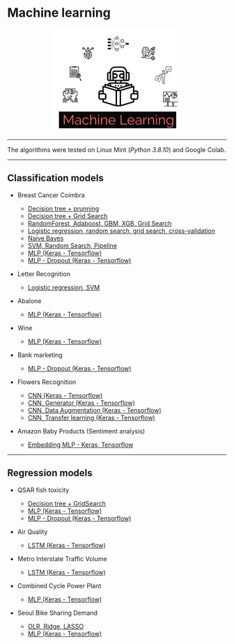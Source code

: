 # Machine learning

<!-- ![Machine learning](https://www.bvm.co.uk/wp-content/uploads/2019/11/machine.jpg) -->

<p align="center">
  <img src="https://github.com/adoc-box/Images/blob/66ac94d8572e0539987c54f2e924016db0e088da/Logo_MachineLearning.png?raw=True" />
</p>

***

The algorithms were tested on Linux Mint (*Python 3.8.10*) and Google Colab.

***

## Classification models

* Breast Cancer Coimbra
	- [Decision tree + prunning](https://github.com/adoc-box/Machine-Learning/blob/0bc7ab67d7f60386cec811e2b58c1dd6b6ae7104/Classification%20(Decision%20tree%20-%20Pruning)%20-%20Breast%20Cancer%20Coimbra.ipynb)
	- [Decision tree + Grid Search](https://github.com/adoc-box/Machine-Learning/blob/0bc7ab67d7f60386cec811e2b58c1dd6b6ae7104/Classification%20(Decision%20tree,%20GridSearch)%20-%20Breast%20Cancer%20Coimbra.ipynb)
	- [RandomForest, Adaboost, GBM, XGB, Grid Search](https://github.com/adoc-box/Machine-Learning/blob/0bc7ab67d7f60386cec811e2b58c1dd6b6ae7104/Classification%20(RandomForest,%20Adaboost,%20GBM,%20XGB,%20GridSearch)%20-%20Breast%20Cancer%20Coimbra.ipynb)
	- [Logistic regression, random search, grid search, cross-validation](https://github.com/adoc-box/Machine-Learning/blob/0bc7ab67d7f60386cec811e2b58c1dd6b6ae7104/Classification%20(Logistic%20regression,%20GridSearch,%20RandomSearch,%20Cross-Validation)%20-%20Breast%20Cancer%20Coimbra.ipynb)
	- [Naive Bayes](https://github.com/adoc-box/Machine-Learning/blob/0bc7ab67d7f60386cec811e2b58c1dd6b6ae7104/Classification%20(Naive%20Bayes)%20-%20Breast%20Cancer%20Coimbra.ipynb)
	- [SVM, Random Search, Pipeline](https://github.com/adoc-box/Machine-Learning/blob/0bc7ab67d7f60386cec811e2b58c1dd6b6ae7104/Classification%20(SVM,%20RandomSearch,%20Pipeline)%20-%20Breast%20Cancer%20Coimbra.ipynb)
	- [MLP (Keras - Tensorflow)](https://github.com/adoc-box/Machine-Learning/blob/0bc7ab67d7f60386cec811e2b58c1dd6b6ae7104/Classification%20(MLP%20-%20keras,%20tensorflow)%20-%20Breast%20Cancer%20Coimbra.ipynb)
	- [MLP - Dropout (Keras - Tensorflow)](https://github.com/adoc-box/Machine-Learning/blob/0bc7ab67d7f60386cec811e2b58c1dd6b6ae7104/Classification%20(MLP,%20dropout%20-%20keras,%20tensorflow)%20-%20Breast%20Cancer%20Coimbra.ipynb)


* Letter Recognition
	- [Logistic regression, SVM](https://github.com/adoc-box/Machine-Learning/blob/0bc7ab67d7f60386cec811e2b58c1dd6b6ae7104/Classification%20(Logistic%20regression,%20SVM)%20-%20Letter%20Recognition.ipynb)


* Abalone
	- [MLP (Keras - Tensorflow)](https://github.com/adoc-box/Machine-Learning/blob/0bc7ab67d7f60386cec811e2b58c1dd6b6ae7104/Classification%20(MLP%20-%20keras,%20tensorflow)%20-%20%20Abalone.ipynb)


* Wine
	- [MLP (Keras - Tensorflow)](https://github.com/adoc-box/Machine-Learning/blob/0bc7ab67d7f60386cec811e2b58c1dd6b6ae7104/Classification%20(MLP%20-%20keras,%20tensorflow)%20-%20Wine.ipynb)


* Bank marketing
	- [MLP - Dropout (Keras - Tensorflow)](https://github.com/adoc-box/Machine-Learning/blob/0bc7ab67d7f60386cec811e2b58c1dd6b6ae7104/Classification%20(MLP,%20dropout%20-%20keras,%20tensorflow)%20-%20Bank%20Marketing.ipynb)


* Flowers Recognition
	- [CNN (Keras - Tensorflow)](https://github.com/adoc-box/Machine-Learning/blob/aed20ccaf084cb8c49cb79829ab8127b415ce5d4/Classification%20(CNN%20-%20keras,%20tensorflow)%20-%20Flowers%20Recognition.ipynb)
	- [CNN, Generator (Keras - Tensorflow)](https://github.com/adoc-box/Machine-Learning/blob/aed20ccaf084cb8c49cb79829ab8127b415ce5d4/Classification%20(CNN,%20generator%20-%20keras,%20tensorflow)%20-%20Flowers%20Recognition.ipynb)
	- [CNN, Data Augmentation (Keras - Tensorflow)](https://github.com/adoc-box/Machine-Learning/blob/aed20ccaf084cb8c49cb79829ab8127b415ce5d4/Classification%20(CNN,%20data%20augmentation%20-%20keras,%20tensorflow)%20-%20Flowers%20Recognition.ipynb)
	- [CNN, Transfer learning (Keras - Tensorflow)](https://github.com/adoc-box/Machine-Learning/blob/aed20ccaf084cb8c49cb79829ab8127b415ce5d4/Classification%20(CNN,%20transfer%20learning%20-%20keras,%20tensorflow)%20-%20Flowers%20Recognition.ipynb)


* Amazon Baby Products (Sentiment analysis)
	- [Embedding MLP - Keras, Tensorflow](https://github.com/adoc-box/Machine-Learning/blob/7af5442e2e4bf55a385d1d76e8575921e24948b4/Classification%20(Embedding%20MLP%20-%20keras,%20tensorflow)%20-%20Reviews%20of%20Amazon%20Baby%20Products.ipynb)

***

## Regression models

* QSAR fish toxicity
	- [Decision tree + GridSearch](https://github.com/adoc-box/Machine-Learning/blob/0bc7ab67d7f60386cec811e2b58c1dd6b6ae7104/Regression%20(Decision%20tree,%20GridSearch)%20-%20QSAR%20fish%20toxicity.ipynb)
	- [MLP (Keras - Tensorflow)](https://github.com/adoc-box/Machine-Learning/blob/0bc7ab67d7f60386cec811e2b58c1dd6b6ae7104/Regression%20(MLP%20-%20keras,%20tensorflow)%20-%20QSAR%20fish%20toxicity.ipynb)
	- [MLP - Dropout (Keras - Tensorflow)](https://github.com/adoc-box/Machine-Learning/blob/0bc7ab67d7f60386cec811e2b58c1dd6b6ae7104/Regression%20(MLP,%20dropout%20-%20keras,%20tensorflow)%20-%20QSAR%20fish%20toxicity.ipynb)

* Air Quality
	- [LSTM (Keras - Tensorflow)](https://github.com/adoc-box/Machine-Learning/blob/0bc7ab67d7f60386cec811e2b58c1dd6b6ae7104/Regression%20(LSTM%20-%20keras,%20tensorflow)%20-%20Air%20Quality.ipynb)

* Metro Interstate Traffic Volume
	- [LSTM (Keras - Tensorflow)](https://github.com/adoc-box/Machine-Learning/blob/0bc7ab67d7f60386cec811e2b58c1dd6b6ae7104/Regression%20(LSTM%20-%20keras,%20tensorflow)%20-%20Metro%20Interstate%20Traffic%20Volume.ipynb)

* Combined Cycle Power Plant
	- [MLP (Keras - Tensorflow)](https://github.com/adoc-box/Machine-Learning/blob/0bc7ab67d7f60386cec811e2b58c1dd6b6ae7104/Regression%20(MLP%20-%20keras,%20tensorflow)%20-%20Combined%20Cycle%20Power%20Plant.ipynb)

* Seoul Bike Sharing Demand
	- [OLR, Ridge, LASSO](https://github.com/adoc-box/Machine-Learning/blob/0bc7ab67d7f60386cec811e2b58c1dd6b6ae7104/Regression%20(OLR,%20Ridge,%20LASSO)%20-%20Seoul%20Bike%20Sharing%20Demand.ipynb)
	- [MLP (Keras - Tensorflow)](https://github.com/adoc-box/Machine-Learning/blob/0bc7ab67d7f60386cec811e2b58c1dd6b6ae7104/Regression%20(MLP%20-%20keras,%20tensorflow)%20-%20Seoul%20Bike%20Sharing%20Demand.ipynb)

